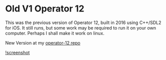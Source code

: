 # Old V1 Operator 12

This was the previous version of Operator 12, built in 2016 using C++/SDL2 for iOS. It still runs, but some work may be required to run it on your own computer. Perhaps I shall make it work on linux.

New Version at my [operator-12 repo](https://github.com/stephoro/operator-12)

[!screenshot](./Screenshot.png)
